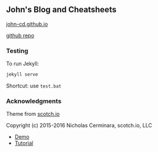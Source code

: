 ## John's Blog and Cheatsheets

[john-cd.github.io](https://john-cd.github.io/)

[github repo](https://github.com/john-cd/john-cd.github.io)


### Testing

To run Jekyll:

```bash
jekyll serve
```

Shortcut: use `test.bat`


### Acknowledgments

Theme from [scotch.io](https://github.com/scotch-io)

Copyright (c) 2015-2016 Nicholas Cerminara, scotch.io, LLC

* [Demo](http://scotch-io.github.io)
* [Tutorial](https://scotch.io/tutorials/getting-started-with-jekyll-plus-a-free-bootstrap-3-starter-theme)

